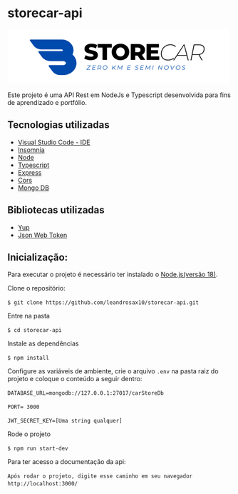 # storecar-api
![App](https://github.com/leandrosax10/storecar-api/blob/master/src/img/logotipoStoreCar.png)

 Este projeto é uma API Rest em NodeJs e Typescript desenvolvida para fins de aprendizado e portfólio.
 
 ## Tecnologias utilizadas
 
* [Visual Studio Code - IDE](#VS_CODE)
* [Insomnia](#insomnia)
* [Node](#Node)
* [Typescript](#Typescript)
* [Express](#express)
* [Cors](#cors)
* [Mongo DB](#MongoDB)

## Bibliotecas utilizadas

* [Yup](#yup)
* [Json Web Token](#jsonwebtoken)
 
 ## Inicialização:
 
 Para executar o projeto é necessário ter instalado o [Node.js(versão 18)](https://nodejs.org/en/download).
 
 Clone o repositório:
 
`$ git clone https://github.com/leandrosax10/storecar-api.git`
 
 Entre na pasta
 
 `$ cd storecar-api`
 
 Instale as dependências
 
 `$ npm install`
 
 Configure as variáveis de ambiente, crie o arquivo `.env` na pasta raiz do projeto e coloque o conteúdo a seguir dentro:
 
 `DATABASE_URL=mongodb://127.0.0.1:27017/carStoreDb`
 
 `PORT= 3000`
 
 `JWT_SECRET_KEY=[Uma string qualquer]`
 
 Rode o projeto
 
 `$ npm run start-dev`
 
  Para ter acesso a documentação da api:
  
  `Após rodar o projeto, digite esse caminho em seu navegador http://localhost:3000/`
  
